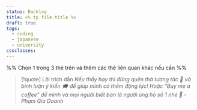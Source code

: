 ```yaml
---
status: Backlog
title: <% tp.file.title %>
draft: true
tags:
  - coding
  - japanese
  - university
cssclasses:
---
```

%% Chọn 1 trong 3 thẻ trên và thêm các thẻ liên quan khác nếu cần %%


> [!quote] Lời trích dẫn
> *Nếu thấy hay thì đừng quên thả tương tác 💖 và bình luận ý kiến 🗯️ để giúp mình có thêm động lực! Hoặc "Buy me a coffee" để mình và mọi người biết bạn là người ủng hộ số 1 nhé 🎉 - Phạm Gia Doanh*